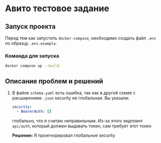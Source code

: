 # Авито тестовое задание

## Запуск проекта

Перед тем как запустить `docker-compose`, необходимо создать файл `.env` по образцу `.env.example`.

### Команда для запуска

```sh
docker compose up --build
```

## Описание проблем и решений

1. В файле `schema.yaml` есть ошибка, так как в другой схеме с расширением `.json` security не глобальная. Вы указали:

   ```yaml
   security:
     - BearerAuth: []
   ```

   глобально, что я считаю неправильным. Из-за этого эндпоинт `api/auth`, который должен выдавать токен, сам требует этот токен

   **Решение:** Я проигнорировал глобальное security



